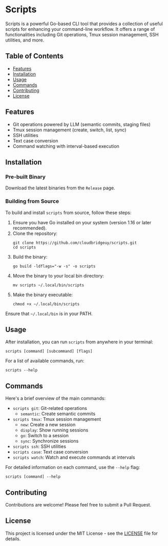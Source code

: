 # Scripts

Scripts is a powerful Go-based CLI tool that provides a collection of useful scripts for enhancing your command-line workflow. It offers a range of functionalities including Git operations, Tmux session management, SSH utilities, and more.

## Table of Contents

- [Features](#features)
- [Installation](#installation)
- [Usage](#usage)
- [Commands](#commands)
- [Contributing](#contributing)
- [License](#license)

## Features

- Git operations powered by LLM (semantic commits, staging files)
- Tmux session management (create, switch, list, sync)
- SSH utilities
- Text case conversion
- Command watching with interval-based execution

## Installation

### Pre-built Binary

Download the latest binaries from the `Release` page.

### Building from Source

To build and install `scripts` from source, follow these steps:

1. Ensure you have Go installed on your system (version 1.16 or later recommended).
2. Clone the repository:
   ```
   git clone https://github.com/cloudbridgeuy/scripts.git
   cd scripts
   ```
3. Build the binary:
   ```
   go build -ldflags="-w -s" -o scripts
   ```
4. Move the binary to your local bin directory:
   ```
   mv scripts ~/.local/bin/scripts
   ```
5. Make the binary executable:
   ```
   chmod +x ~/.local/bin/scripts
   ```

Ensure that `~/.local/bin` is in your PATH.

## Usage

After installation, you can run `scripts` from anywhere in your terminal:

```
scripts [command] [subcommand] [flags]
```

For a list of available commands, run:

```
scripts --help
```

## Commands

Here's a brief overview of the main commands:

- `scripts git`: Git-related operations
  - `semantic`: Create semantic commits
- `scripts tmux`: Tmux session management
  - `new`: Create a new session
  - `display`: Show running sessions
  - `go`: Switch to a session
  - `sync`: Synchronize sessions
- `scripts ssh`: SSH utilities
- `scripts case`: Text case conversion
- `scripts watch`: Watch and execute commands at intervals

For detailed information on each command, use the `--help` flag:

```
scripts [command] --help
```

## Contributing

Contributions are welcome! Please feel free to submit a Pull Request.

## License

This project is licensed under the MIT License - see the [LICENSE](LICENSE) file for details.
